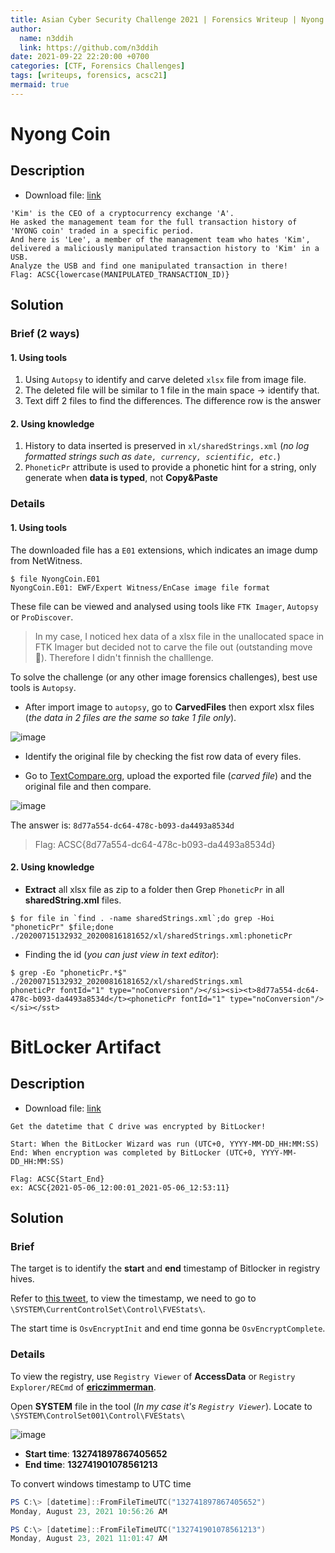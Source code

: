 ```yaml
---
title: Asian Cyber Security Challenge 2021 | Forensics Writeup | Nyong Coin, BitLocker Artifact
author:
  name: n3ddih
  link: https://github.com/n3ddih
date: 2021-09-22 22:20:00 +0700
categories: [CTF, Forensics Challenges]
tags: [writeups, forensics, acsc21]
mermaid: true
---
```


# Nyong Coin

## Description
- Download file: [link](https://drive.google.com/file/d/1F0-26SjSeCoixKtSY0E0keBFzsOVkRTd/view?usp=sharing)

```
'Kim' is the CEO of a cryptocurrency exchange 'A'. 
He asked the management team for the full transaction history of 'NYONG coin' traded in a specific period.
And here is 'Lee', a member of the management team who hates 'Kim', delivered a maliciously manipulated transaction history to 'Kim' in a USB.
Analyze the USB and find one manipulated transaction in there!
Flag: ACSC{lowercase(MANIPULATED_TRANSACTION_ID)}
```

## Solution

### Brief (2 ways)

#### 1. Using tools

1. Using `Autopsy` to identify and carve deleted `xlsx` file from image file.
2. The deleted file will be similar to 1 file in the main space -> identify that.
3. Text diff 2 files to find the differences. The difference row is the answer

#### 2. Using knowledge

1. History to data inserted is preserved in `xl/sharedStrings.xml` (*no log formatted strings such as `date, currency, scientific, etc.`*)
2. `PhoneticPr` attribute is used to provide a phonetic hint for a string, only generate when **data is typed**, not **Copy&Paste**

### Details

#### 1. Using tools

The downloaded file has a `E01` extensions, which indicates an image dump from NetWitness.

```console
$ file NyongCoin.E01
NyongCoin.E01: EWF/Expert Witness/EnCase image file format
```

These file can be viewed and analysed using tools like `FTK Imager`, `Autopsy` or `ProDiscover`.

> In my case, I noticed hex data of a xlsx file in the unallocated space in FTK Imager but decided not to carve the file out (outstanding move 🤡). Therefore I didn't finnish the challlenge.

To solve the challenge (or any other image forensics challenges), best use tools is `Autopsy`.

- After import image to `autopsy`, go to **CarvedFiles** then export xlsx files (*the data in 2 files are the same so take 1 file only*).

![image](https://user-images.githubusercontent.com/61876488/147463882-48bd85f0-7096-476e-84ce-64ea53c82fd0.png)

- Identify the original file by checking the fist row data of every files.

- Go to [TextCompare.org](https://www.textcompare.org/excel/), upload the exported file (*carved file*) and the original file and then compare.

![image](https://user-images.githubusercontent.com/61876488/147463890-9e34a2c7-815f-4159-aa15-fb6c75336d0c.png)

The answer is: `8d77a554-dc64-478c-b093-da4493a8534d`

> Flag: ACSC{8d77a554-dc64-478c-b093-da4493a8534d}

#### 2. Using knowledge

- **Extract** all xlsx file as zip to a folder then Grep `PhoneticPr` in all **sharedString.xml** files.

```console
$ for file in `find . -name sharedStrings.xml`;do grep -Hoi "phoneticPr" $file;done
./20200715132932_20200816181652/xl/sharedStrings.xml:phoneticPr
```

- Finding the id (*you can just view in text editor*):

```console
$ grep -Eo "phoneticPr.*$" ./20200715132932_20200816181652/xl/sharedStrings.xml
phoneticPr fontId="1" type="noConversion"/></si><si><t>8d77a554-dc64-478c-b093-da4493a8534d</t><phoneticPr fontId="1" type="noConversion"/></si></sst>
```

# BitLocker Artifact

## Description

- Download file: [link](https://drive.google.com/file/d/1kqYvfr3m0vihigvarV3xRBeuGEOTDZYB/view?usp=sharing)

```
Get the datetime that C drive was encrypted by BitLocker!

Start: When the BitLocker Wizard was run (UTC+0, YYYY-MM-DD_HH:MM:SS)
End: When encryption was completed by BitLocker (UTC+0, YYYY-MM-DD_HH:MM:SS)

Flag: ACSC{Start_End}
ex: ACSC{2021-05-06_12:00:01_2021-05-06_12:53:11}
```

## Solution

### Brief

The target is to identify the **start** and **end** timestamp of Bitlocker in registry hives.

Refer to [this tweet](https://twitter.com/0gtweet/status/1418322629996564480), to view the timestamp, we need to go to `\SYSTEM\CurrentControlSet\Control\FVEStats\`.

The start time is `OsvEncryptInit` and end time gonna be `OsvEncryptComplete`.

### Details

To view the registry, use `Registry Viewer` of **AccessData** or `Registry Explorer/RECmd` of [**ericzimmerman**](https://ericzimmerman.github.io/#!index.md).

Open **SYSTEM** file in the tool (*In my case it's `Registry Viewer`*). Locate to `\SYSTEM\ControlSet001\Control\FVEStats\`

![image](https://user-images.githubusercontent.com/61876488/147464004-78d0e6c5-1c18-485e-8c42-e32ca7279f44.png)

- **Start time**: **132741897867405652**
- **End time**: **132741901078561213**

To convert windows timestamp to UTC time

```PowerShell
PS C:\> [datetime]::FromFileTimeUTC("132741897867405652")
Monday, August 23, 2021 10:56:26 AM

PS C:\> [datetime]::FromFileTimeUTC("132741901078561213")
Monday, August 23, 2021 11:01:47 AM
```
